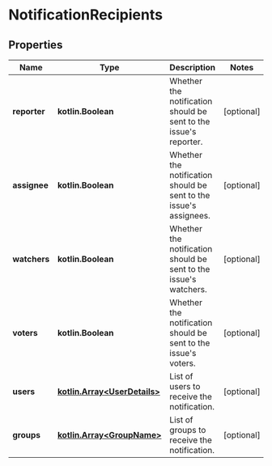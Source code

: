 
# NotificationRecipients

## Properties
Name | Type | Description | Notes
------------ | ------------- | ------------- | -------------
**reporter** | **kotlin.Boolean** | Whether the notification should be sent to the issue&#39;s reporter. |  [optional]
**assignee** | **kotlin.Boolean** | Whether the notification should be sent to the issue&#39;s assignees. |  [optional]
**watchers** | **kotlin.Boolean** | Whether the notification should be sent to the issue&#39;s watchers. |  [optional]
**voters** | **kotlin.Boolean** | Whether the notification should be sent to the issue&#39;s voters. |  [optional]
**users** | [**kotlin.Array&lt;UserDetails&gt;**](UserDetails.md) | List of users to receive the notification. |  [optional]
**groups** | [**kotlin.Array&lt;GroupName&gt;**](GroupName.md) | List of groups to receive the notification. |  [optional]



